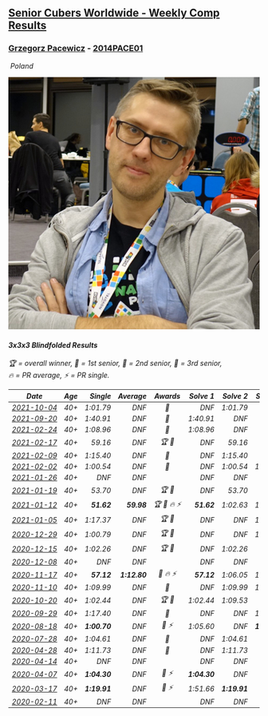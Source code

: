 <style>table {white-space: nowrap;}</style>
<link rel="stylesheet" type="text/css" href="/scw-comp/css/flags.css" />

## [Senior Cubers Worldwide - Weekly Comp Results](/scw-comp/results/)
### [Grzegorz Pacewicz](README.md) - [2014PACE01](https://www.worldcubeassociation.org/persons/2014PACE01?event=333bf)

<i class="flag flag-PL" />&nbsp;Poland

![Grzegorz Pacewicz](1566910999.jpg)

#### 3x3x3 Blindfolded Results

<span style="white-space: nowrap;">🏆 = overall winner</span>, <span style="white-space: nowrap;">🥇 = 1st senior</span>, <span style="white-space: nowrap;">🥈 = 2nd senior</span>, <span style="white-space: nowrap;">🥉 = 3rd senior</span>, <span style="white-space: nowrap;">🔥 = PR average</span>, <span style="white-space: nowrap;">⚡ = PR single</span>.

| Date | Age | Single | Average | Awards | Solve 1 | Solve 2 | Solve 3 | Video |
| :--: | :--: | --: | --: | :--: | --: | --: | --: | :-- |
| [2021-10-04](../../results/2021-10-04/333bf.md) | 40+ | 1:01.79 | DNF | 🥉 | DNF | 1:01.79 | DNF | [Desktop](https://www.facebook.com/events/244694307606524/permalink/248107503931871) / [Mobile](https://m.facebook.com/events/244694307606524?view=permalink&id=248107503931871) |
| [2021-09-20](../../results/2021-09-20/333bf.md) | 40+ | 1:40.91 | DNF | 🥉 | 1:40.91 | DNF | DNF | [Desktop](https://www.facebook.com/events/161657459452919/permalink/163572542594744) / [Mobile](https://m.facebook.com/events/161657459452919?view=permalink&id=163572542594744) |
| [2021-02-24](../../results/2021-02-24/333bf.md) | 40+ | 1:08.96 | DNF | 🥈 | 1:08.96 | DNF | DNF | [Desktop](https://www.facebook.com/events/860999258013341/permalink/867182454061688) / [Mobile](https://m.facebook.com/events/860999258013341?view=permalink&id=867182454061688) |
| [2021-02-17](../../results/2021-02-17/333bf.md) | 40+ | 59.16 | DNF | 🏆 🥇 | DNF | 59.16 | DNF | [Desktop](https://www.facebook.com/events/413157843303494/permalink/416156213003657) / [Mobile](https://m.facebook.com/events/413157843303494?view=permalink&id=416156213003657) |
| [2021-02-09](../../results/2021-02-09/333bf.md) | 40+ | 1:15.40 | DNF | 🥈 | DNF | 1:15.40 | DNF | [Desktop](https://www.facebook.com/events/426225478800941/permalink/427722088651280) / [Mobile](https://m.facebook.com/events/426225478800941?view=permalink&id=427722088651280) |
| [2021-02-02](../../results/2021-02-02/333bf.md) | 40+ | 1:00.54 | DNF | 🥈 | DNF | 1:00.54 | 1:17.44 | [Desktop](https://www.facebook.com/events/508664813631510/permalink/509498696881455) / [Mobile](https://m.facebook.com/events/508664813631510?view=permalink&id=509498696881455) |
| [2021-01-26](../../results/2021-01-26/333bf.md) | 40+ | DNF | DNF |  | DNF | DNF | DNF | [Desktop](https://www.facebook.com/events/712047552829208/permalink/712816019419028) / [Mobile](https://m.facebook.com/events/712047552829208?view=permalink&id=712816019419028) |
| [2021-01-19](../../results/2021-01-19/333bf.md) | 40+ | 53.70 | DNF | 🏆 🥇 | DNF | 53.70 | DNF | [Desktop](https://www.facebook.com/events/442673873440898/permalink/442975840077368) / [Mobile](https://m.facebook.com/events/442673873440898?view=permalink&id=442975840077368) |
| [2021-01-12](../../results/2021-01-12/333bf.md) | 40+ | **51.62** | **59.98** | 🏆 🥇 🔥 ⚡ | **51.62** | 1:02.63 | 1:05.69 | [Desktop](https://www.facebook.com/events/290317685967985/permalink/290420032624417) / [Mobile](https://m.facebook.com/events/290317685967985?view=permalink&id=290420032624417) |
| [2021-01-05](../../results/2021-01-05/333bf.md) | 40+ | 1:17.37 | DNF | 🏆 🥇 | DNF | DNF | 1:17.37 | [Desktop](https://www.facebook.com/events/218187739804978/permalink/221159316174487) / [Mobile](https://m.facebook.com/events/218187739804978?view=permalink&id=221159316174487) |
| [2020-12-29](../../results/2020-12-29/333bf.md) | 40+ | 1:00.79 | DNF | 🏆 🥇 | DNF | DNF | 1:00.79 | [Desktop](https://www.facebook.com/events/208055800692336/permalink/210290230468893) / [Mobile](https://m.facebook.com/events/208055800692336?view=permalink&id=210290230468893) |
| [2020-12-15](../../results/2020-12-15/333bf.md) | 40+ | 1:02.26 | DNF | 🏆 🥇 | DNF | 1:02.26 | DNF | [Desktop](https://www.facebook.com/events/732335260998911/permalink/734667097432394) / [Mobile](https://m.facebook.com/events/732335260998911?view=permalink&id=734667097432394) |
| [2020-12-08](../../results/2020-12-08/333bf.md) | 40+ | DNF | DNF |  | DNF | DNF | DNF | [Desktop](https://www.facebook.com/events/672444916797296/permalink/675837576458030) / [Mobile](https://m.facebook.com/events/672444916797296?view=permalink&id=675837576458030) |
| [2020-11-17](../../results/2020-11-17/333bf.md) | 40+ | **57.12** | **1:12.80** | 🥈 🔥 ⚡ | **57.12** | 1:06.05 | 1:35.22 | [Desktop](https://www.facebook.com/events/475710776737006/permalink/478490463125704) / [Mobile](https://m.facebook.com/events/475710776737006?view=permalink&id=478490463125704) |
| [2020-11-10](../../results/2020-11-10/333bf.md) | 40+ | 1:09.99 | DNF | 🥈 | DNF | 1:09.99 | 1:21.51 | [Desktop](https://www.facebook.com/events/971009923382676/permalink/972475749902760) / [Mobile](https://m.facebook.com/events/971009923382676?view=permalink&id=972475749902760) |
| [2020-10-20](../../results/2020-10-20/333bf.md) | 40+ | 1:02.44 | DNF | 🏆 🥇 | 1:02.44 | 1:09.53 | DNF | [Desktop](https://www.facebook.com/events/365280181488304/permalink/370245154325140) / [Mobile](https://m.facebook.com/events/365280181488304?view=permalink&id=370245154325140) |
| [2020-09-29](../../results/2020-09-29/333bf.md) | 40+ | 1:17.40 | DNF | 🥈 | DNF | DNF | 1:17.40 | [Desktop](https://www.facebook.com/events/1294868874190434/permalink/1301041646906490) / [Mobile](https://m.facebook.com/events/1294868874190434?view=permalink&id=1301041646906490) |
| [2020-08-18](../../results/2020-08-18/333bf.md) | 40+ | **1:00.70** | DNF | 🥈 ⚡ | 1:05.60 | DNF | **1:00.70** | [Desktop](https://www.facebook.com/grzegorz.pacewicz/videos/3354554211257596) / [Mobile](https://m.facebook.com/grzegorz.pacewicz/videos/3354554211257596) |
| [2020-07-28](../../results/2020-07-28/333bf.md) | 40+ | 1:04.61 | DNF | 🥉 | DNF | 1:04.61 | DNF | [Desktop](https://www.facebook.com/grzegorz.pacewicz/videos/3295962327116785) / [Mobile](https://m.facebook.com/grzegorz.pacewicz/videos/3295962327116785) |
| [2020-04-28](../../results/2020-04-28/333bf.md) | 40+ | 1:11.73 | DNF | 🥈 | DNF | 1:11.73 | DNF | [Desktop](https://www.facebook.com/events/534758690547855/permalink/537192693637788) / [Mobile](https://m.facebook.com/events/534758690547855?view=permalink&id=537192693637788) |
| [2020-04-14](../../results/2020-04-14/333bf.md) | 40+ | DNF | DNF |  | DNF | DNF | DNF | |
| [2020-04-07](../../results/2020-04-07/333bf.md) | 40+ | **1:04.30** | DNF | 🥈 ⚡ | **1:04.30** | DNF | DNF | [Desktop](https://www.facebook.com/events/258196271885699/permalink/262125944826065) / [Mobile](https://m.facebook.com/events/258196271885699?view=permalink&id=262125944826065) |
| [2020-03-17](../../results/2020-03-17/333bf.md) | 40+ | **1:19.91** | DNF | 🥈 ⚡ | 1:51.66 | **1:19.91** | DNF | [Desktop](https://www.facebook.com/events/616010612582835/permalink/620248352159061) / [Mobile](https://m.facebook.com/events/616010612582835?view=permalink&id=620248352159061) |
| [2020-02-11](../../results/2020-02-11/333bf.md) | 40+ | DNF | DNF |  | DNF | DNF | DNF | |


<!-- Global site tag (gtag.js) - Google Analytics -->
<script async src="https://www.googletagmanager.com/gtag/js?id=UA-86348435-3"></script>
<script>window.dataLayer = window.dataLayer || []; function gtag() {dataLayer.push(arguments);} gtag('js', new Date()); gtag('config', 'UA-86348435-3');</script>

